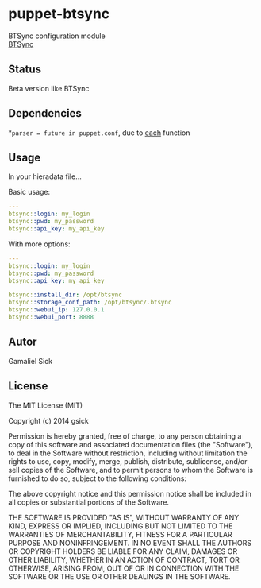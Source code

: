 puppet-btsync
=============

BTSync configuration module<br />
[BTSync](http://www.bittorrent.com/intl/en/sync)<br />

## Status
Beta version like BTSync

## Dependencies

*`parser = future in puppet.conf`, due to [each](http://docs.puppetlabs.com/references/latest/function.html#each) function

## Usage
In your hieradata file...

Basic usage:
```yaml
---
btsync::login: my_login
btsync::pwd: my_password
btsync::api_key: my_api_key
```

With more options:
```yaml
---
btsync::login: my_login
btsync::pwd: my_password
btsync::api_key: my_api_key

btsync::install_dir: /opt/btsync
btsync::storage_conf_path: /opt/btsync/.btsync
btsync::webui_ip: 127.0.0.1
btsync::webui_port: 8888
```

## Autor

Gamaliel Sick

## License

The MIT License (MIT)

Copyright (c) 2014 gsick

Permission is hereby granted, free of charge, to any person obtaining a copy
of this software and associated documentation files (the "Software"), to deal
in the Software without restriction, including without limitation the rights
to use, copy, modify, merge, publish, distribute, sublicense, and/or sell
copies of the Software, and to permit persons to whom the Software is
furnished to do so, subject to the following conditions:

The above copyright notice and this permission notice shall be included in all
copies or substantial portions of the Software.

THE SOFTWARE IS PROVIDED "AS IS", WITHOUT WARRANTY OF ANY KIND, EXPRESS OR
IMPLIED, INCLUDING BUT NOT LIMITED TO THE WARRANTIES OF MERCHANTABILITY,
FITNESS FOR A PARTICULAR PURPOSE AND NONINFRINGEMENT. IN NO EVENT SHALL THE
AUTHORS OR COPYRIGHT HOLDERS BE LIABLE FOR ANY CLAIM, DAMAGES OR OTHER
LIABILITY, WHETHER IN AN ACTION OF CONTRACT, TORT OR OTHERWISE, ARISING FROM,
OUT OF OR IN CONNECTION WITH THE SOFTWARE OR THE USE OR OTHER DEALINGS IN THE
SOFTWARE.
